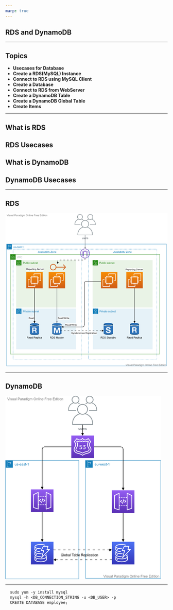 ```yaml
---
marp: true
---
```


## RDS and DynamoDB

---
## Topics
- **Usecases for Database**
- **Create a RDS(MySQL) Instance**
- **Connect to RDS using MySQL Client**
- **Create a Database**
- **Connect to RDS from WebServer**
- **Create a DynamoDB Table**
- **Create a DynamoDB Global Table**
- **Create Items**
	
---

## What is RDS
## RDS Usecases
## What is DynamoDB
## DynamoDB Usecases

---

## RDS
![alt text right](./assets/rds.png "RDS")

---
## DynamoDB

![alt text right](./assets/dynamodb.png "DynamoDB")

---

      sudo yum -y install mysql
      mysql -h <DB_CONNECTION_STRING -u <DB_USER> -p
      CREATE DATABASE employee;
